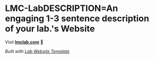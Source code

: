 
# LMC-LabDESCRIPTION=An engaging 1-3 sentence description of your lab.'s Website

Visit **[lmclab.com](http://lmclab.com)** 🚀

_Built with [Lab Website Template](https://greene-lab.gitbook.io/lab-website-template-docs)_
